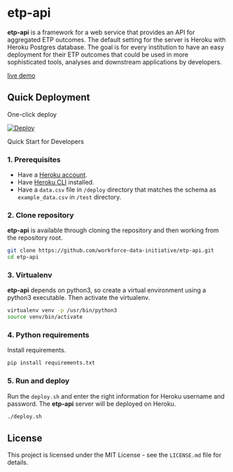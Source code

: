 etp-api
=======

**etp-api** is a framework for a web service that provides an API for aggregated ETP outcomes. The default setting for the server is Heroku with Heroku Postgres database. The goal is for every institution to have an easy deployment for their ETP outcomes that could be used in more sophisticated tools, analyses and downstream applications by developers.

[live demo](http://etp-api.dataatwork.org/api/v0)

Quick Deployment
------------

One-click deploy

[![Deploy](https://www.herokucdn.com/deploy/button.png)](https://heroku.com/deploy)


Quick Start for Developers

### 1. Prerequisites

- Have a [Heroku account](https://dashboard.heroku.com/).
- Have [Heroku CLI](https://devcenter.heroku.com/articles/heroku-cli) installed.
- Have a `data.csv` file in `/deploy` directory that matches the schema as `example_data.csv` in `/test` directory.



### 2. Clone repository

**etp-api** is available through cloning the repository and then working from the repository root.

```bash
git clone https://github.com/workforce-data-initiative/etp-api.git
cd etp-api
```


### 3. Virtualenv

**etp-api** depends on python3, so create a virtual environment using a python3 executable. Then activate the virtualenv.

```bash
virtualenv venv -p /usr/bin/python3
source venv/bin/activate
```
### 4. Python requirements

Install requirements.

```bash
pip install requirements.txt
```

### 5. Run and deploy

Run the `deploy.sh` and enter the right information for Heroku username and password. The **etp-api** server will be deployed on Heroku.

```bash
./deploy.sh
```

License
-------
This project is licensed under the MIT License - see the `LICENSE.md` file for details.
